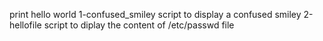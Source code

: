 print hello world
1-confused_smiley script to display a confused smiley
2-hellofile script to diplay the content of /etc/passwd file
